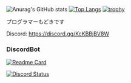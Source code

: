 ![Anurag's GitHub stats](https://github-readme-stats.vercel.app/api?username=aic-6301&show_icons=true&count_private=true&theme=nord)
[![Top Langs](https://github-readme-stats.vercel.app/api/top-langs/?username=aic-6301&layout=compact&theme=nord)](https://github.com/anuraghazra/github-readme-stats)
[![trophy](https://github-profile-trophy.vercel.app/?username=aic-6301&theme=nord)](https://github.com/ryo-ma/github-profile-trophy)


プログラマーもどきです

Discord: https://discord.gg/KcKBBjBV8W

### DiscordBot

[![Readme Card](https://github-readme-stats.vercel.app/api/pin/?username=aic-6301&repo=AicyBot&theme=nord)](https://github.com/aic-6301/AicyBot)

[![Discord Status](https://discord.c99.nl/widget/theme-1/964887498436276305.png)](https://discord.c99.nl)
